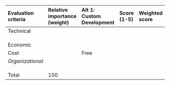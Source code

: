 | Evaluation criteria | Relative importance (weight) | Alt 1: Custom Development | Score (1-5) | Weighted score | Alt 2: Packaged Software | Score (1-5) | Weighted score | Alt 3: Outsourcing | Score (1-5) | Weighted score |
| :------------------ | :--------------------------- | :------------------------ | :---------- | :------------- | :----------------------- | :---------- | :------------- | :----------------- | :---------- | :------------- |
| Technical           |                              |                           |             |                |                          |             |                |                    |             |                |
|                     |                              |                           |             |                |                          |             |                |                    |             |                |
|                     |                              |                           |             |                |                          |             |                |                    |             |                |
|                     |                              |                           |             |                |                          |             |                |                    |             |                |
| Economic            |                              |                           |             |                |                          |             |                |                    |             |                |
| Cost                |                              | Free                      |             |                |                          |             |                |                    |             |                |
| *Organizational*    |                              |                           |             |                |                          |             |                |                    |             |                |
|                     |                              |                           |             |                |                          |             |                |                    |             |                |
|                     |                              |                           |             |                |                          |             |                |                    |             |                |
|                     |                              |                           |             |                |                          |             |                |                    |             |                |
| Total               |  100                         |                           |             |                |                          |             |                |                    |             |                |
